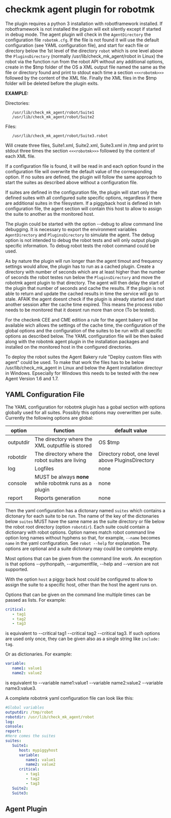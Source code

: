 # checkmk agent plugin for robotmk

The plugin requires a python 3 installation with robotframework installed. If robotframework is not installed the plguin will exit silently except if started in debug mode. The agent plugin will check in the `AgentDirectory` the configuration file `robotmk.cfg`. If the file is not found it will use the default configuration (see YAML configuration file), and start for each file or directory below the 1st level of the directory `robot` which is one level above the `PluginsDirectory` (normally /usr/lib/check_mk_agent/robot in Linux) the robot via the function run from the robot API without any additional options, create in the $tmp folder of the OS a XML output file named the same as the file or directory found and print to stdout each time a section ```<<<robotmk>>>``` followed by the content of the XML file. Finally the XML files in the $tmp folder will be deleted before the plugin exits.

__EXAMPLE:__

Directories:
```
   /usr/lib/check_mk_agent/robot/Suite1
   /usr/lib/check_mk_agent/robot/Suite2
```
Files:
```
   /usr/lib/check_mk_agent/robot/Suite3.robot
```
Will create three files, Suite1.xml, Suite2.xml, Suite3.xml in /tmp and print to stdout three times the section ```<<<robotmk>>>``` followed by the content of each XML file.


If a configuration file is found, it will be read in and each option found in the configuration file will overwrite the default value of the corresponding option. If no suites are defined, the plugin will follow the same approach to start the suites as described above without a configuration file.


If suites are defined in the configuration file, the plugin will start only the defined suites with all configured suite specific options, regardless if there are additional suites in the filesystem. If a piggyback host is defined in teh configuration file, the agent section will contain this host to allow to assign the suite to another as the monitored host.

The plugin could be started with the option --debug to allow command line debugging. It is necessary to export the environment variables `AgentDirectory` and `PluginsDirectory` to simulate the agent. The debug option is not intended to debug the robot tests and will only output plugin specific information. To debug robot tests the robot command could be used.

As by nature the plugin will run longer than the agent timout and frequency settings would allow, the plugin has to run as a cached plugin. Create a directory with number of seconds which are at least higher than the number of seconds the robot testes run below the `PluginsDirectory` and move the robotmk agent plugin to that directory. The agent will then delay the start of the plugin that number of seconds and cache the results. If the plugin is not able to return and update the cached results in time the service will go to stale. AFAIK the agent doesnt check if the plugin is already started and start another session after the cache time expired. This means the process robo needs to be monitored that it doesnt run more than once (To be tested).

For the checkmk CEE and CME edition a rule for the agent bakery will be available wich allows the settings of the cache time, the configuration of the global options and the configuration of the suites to be run with all specific options as described below. The YAML configuration file will be then baked along with the robotmk agent plugin in the installation packages and installed on the monitored host in the configured directories.

To deploy the robot suites the Agent Bakery rule "Deploy custom files with agent" could be used. To make that work the files has to be below /usr/lib/check_mk_agent in Linux and below the Agent installation directoyr in Windows. Epsecially for Windows this needs to be tested with the new Agent Version 1.6 and 1.7.

## YAML Configuration File
The YAML configuration for robotmk plugin has a gobal section with options globally used for all suites. Possibly this options may overwritten per suite.
Currently the following options are global:


|option| function| default value|
|------|------------------------|---------------|
|outputdir| The directory where the XML outputfile is stored|OS $tmp|
|robotdir| The directory where the robot suites are living|Directory robot, one level above PluginsDirectory|
|log| Logfiles|none|
|console| MUST be always **none** while robotmk runs as a plugin|none|
|report| Reports generation|none|


Then the yaml configuration has a dictonary named `suites` which contains a dictonary for each suite to be run. The name of the key of the dictonaries below `suites` MUST have the same name as the suite directory or file below the robot root directory (option `robotdir`). Each suite could contain a dictionary with robot options. Option names match robot command line option long names without hyphens so that, for example, `--name` becomes `name` in the yaml configuration. See `robot --help` for explanation. The options are optional and a suite dictonary may could be complete empty.

Most options that can be given from the command line work. An exception is that options --pythonpath, --argumentfile, --help and --version are not supported.

With the option `host` a piggy back host could be configured to allow to assign the suite to a specific host, other than the host the agent runs on.

Options that can be given on the command line multiple times can be passed as lists. For example:
```yaml
critical:
   - tag1
   - tag2
   - tag3
```

is equivalent to --critical tag1 --critical tag2 --critical tag3. If such options are used only once, they can be given also as a single string like `include: tag`.

Or as dictionaries. For example:

```yaml
variable:
   name1: value1
   name2: value2
```

is equivalent to --variable name1:value1 --variable name2:value2 --variable  name3:value3.

A complete robotmk yaml configuration file can look like this:

```yaml
#Global variables
outputdir: /tmp/robot
robotdir: /usr/lib/check_mk_agent/robot
log:
console:
report:
#Here comes the suites
suites:
   Suite1:
      host: mypiggyhost
      variable:
         name1: value1
         name2: value2
      critical: 
         - tag1
         - tag2
         - tag3
   Suite2:
   Suite3:
```
## Agent Plugin